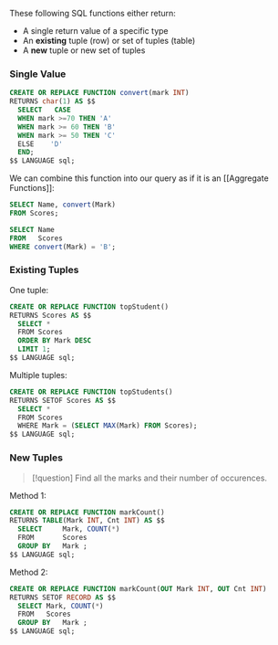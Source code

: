 
These following SQL functions either return:
- A single return value of a specific type
- An **existing** tuple (row) or set of tuples (table)
- A **new** tuple or new set of tuples

### Single Value

```sql
CREATE OR REPLACE FUNCTION convert(mark INT)
RETURNS char(1) AS $$
  SELECT   CASE
  WHEN mark >=70 THEN 'A'
  WHEN mark >= 60 THEN 'B'
  WHEN mark >= 50 THEN 'C'
  ELSE    'D'
  END;
$$ LANGUAGE sql;
```

We can combine this function into our query as if it is an [[Aggregate Functions]]:

```sql
SELECT Name, convert(Mark) 
FROM Scores;
```

```sql
SELECT Name  
FROM   Scores  
WHERE convert(Mark) = 'B';
```

### Existing Tuples

One tuple:

```sql
CREATE OR REPLACE FUNCTION topStudent()
RETURNS Scores AS $$
  SELECT *
  FROM Scores
  ORDER BY Mark DESC 
  LIMIT 1;
$$ LANGUAGE sql;
```

Multiple tuples:

```sql
CREATE OR REPLACE FUNCTION topStudents()
RETURNS SETOF Scores AS $$
  SELECT *
  FROM Scores
  WHERE Mark = (SELECT MAX(Mark) FROM Scores);
$$ LANGUAGE sql;
```

### New Tuples

>[!question]
> Find all the marks and their number of occurences.

Method 1:

```sql
CREATE OR REPLACE FUNCTION markCount()
RETURNS TABLE(Mark INT, Cnt INT) AS $$
  SELECT     Mark, COUNT(*)
  FROM       Scores
  GROUP BY   Mark ;
$$ LANGUAGE sql;
```

Method 2:

```sql
CREATE OR REPLACE FUNCTION markCount(OUT Mark INT, OUT Cnt INT)
RETURNS SETOF RECORD AS $$
  SELECT Mark, COUNT(*)
  FROM   Scores
  GROUP BY   Mark ;
$$ LANGUAGE sql;
```